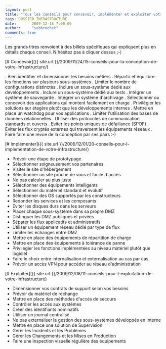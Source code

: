 ```yaml
---
layout: post
title: "Tous les conseils pour concevoir, implémenter et exploiter votre infrastructure informatique"
tags: DOSSIER INFRASTRUCTURE
date:       2009-12-18 7:00:00
author:     "sebbrochet"
comments: true
---
```


Les grands titres renvoient à des billets spécifiques qui expliquent plus en détails chaque conseil.
N'hésitez pas à cliquer dessus ;-)

[# Concevoir]({{ site.url }}/2009/11/24/15-conseils-pour-la-conception-de-votre-infrastructure/)

. Bien identifier et dimensionner les besoins métiers
. Répartir et équilibrer les fonctions sur plusieurs sous-systèmes
. Limiter le nombre de configurations distinctes
. Inclure un sous-système dédié aux développements
. Inclure un sous-système dédié aux tests
. Intégrer un système de sauvegarde
. Intégrer un système d'archivage
. Sélectionner ou concevoir des applications qui montent facilement en charge
. Privilégier les solutions sur étagère plutôt que les développements internes
. Mettre en place un watchdog pour vos applications
. Limiter l'utilisation des bases de données relationnelles
. Utiliser des protocoles de communication standards et ouverts
. Eviter les points uniques de défaillance (SPOF)
. Eviter les flux cryptés externes qui traversent les équipements réseaux
. Faire faire une revue de la conception par ses pairs :-)

[# Implémenter]({{ site.url }}/2009/12/01/20-conseils-pour-l-implementation-de-votre-infrastructure/)

* Prévoir une étape de prototypage
* Sélectionner soigneusement vos partenaires
* Visiter le site d'hébergement
* Sélectionner un site proche de vous et facile d'accès
* Ne pas calculer au plus juste
* Sélectionner des équipements intelligents
* Sélectionner du matériel standard et évolutif
* Sélectionner des OS supportés par les constructeurs
* Redonder les services et les composants
* Éviter les disques durs dans les serveurs
* Placer chaque sous-système dans sa propre DMZ
* Distinguer les DMZ publiques et privées
* Séparer les flux applicatifs et administratifs
* Utiliser un équipement réseau dédié par type de flux
* Limiter les échanges entre DMZ
* Mettre en place des équipements de répartition de charge
* Mettre en place des équipements à tolérance de panne
* Privilégier les fonctions implémentées au niveau matériel plutôt que logiciel
* Faire le choix entre internalisation et externalisation au cas par cas
* Prévoir un accès VPN pour accéder au réseau d'administration

[# Exploiter]({{ site.url }}/2009/12/08/11-conseils-pour-l-exploitation-de-votre-infrastructure)

* Dimensionner vos contrats de support selon vos besoins
* Prévoir du matériel de rechange
* Mettre en place des méthodes d'accès de secours
* Contrôler les accès aux systèmes
* Créer des identifiants nominatifs
* Utiliser un journal centralisé
* Ne pas externaliser la gestion des sous-systèmes développés en interne
* Mettre en place une solution de Supervision
* Gérer les Incidents et les Problèmes
* Gérer les Changements et les Mises en Production
* Faire une inspection visuelle régulière des équipements